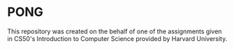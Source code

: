 # PONG
This repository was created on the behalf of one of the assignments given in CS50's Introduction to Computer Science provided by Harvard University.
